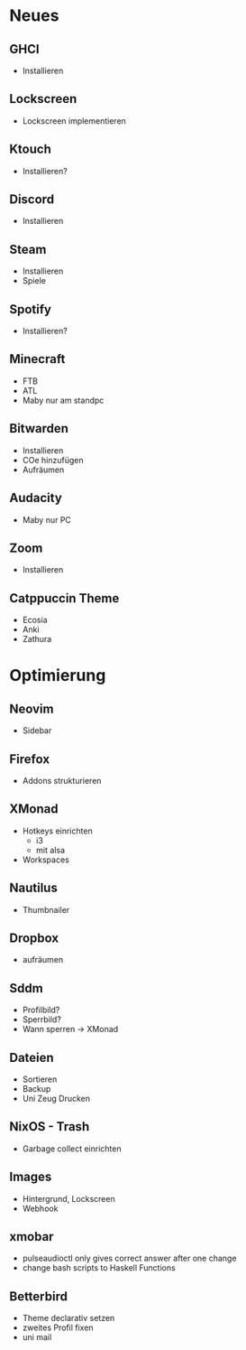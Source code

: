 # Neues

## GHCI

- Installieren

## Lockscreen

- Lockscreen implementieren

## Ktouch

- Installieren?

## Discord

- Installieren

## Steam

- Installieren
- Spiele

## Spotify

- Installieren?

## Minecraft

- FTB
- ATL
- Maby nur am standpc

## Bitwarden

- Installieren
- COe hinzufügen
- Aufräumen

## Audacity

- Maby nur PC

## Zoom

- Installieren

## Catppuccin Theme

- Ecosia
- Anki
- Zathura

# Optimierung

## Neovim

- Sidebar

## Firefox

- Addons strukturieren

## XMonad

- Hotkeys einrichten
  - i3
  - mit alsa
- Workspaces

## Nautilus

- Thumbnailer

## Dropbox

- aufräumen

## Sddm

- Profilbild?
- Sperrbild?
- Wann sperren -> XMonad

## Dateien

- Sortieren
- Backup
- Uni Zeug Drucken

## NixOS - Trash

- Garbage collect einrichten

## Images

- Hintergrund, Lockscreen
- Webhook

## xmobar

- pulseaudioctl only gives correct answer after one change
- change bash scripts to Haskell Functions

## Betterbird

- Theme declarativ setzen
- zweites Profil fixen
- uni mail
